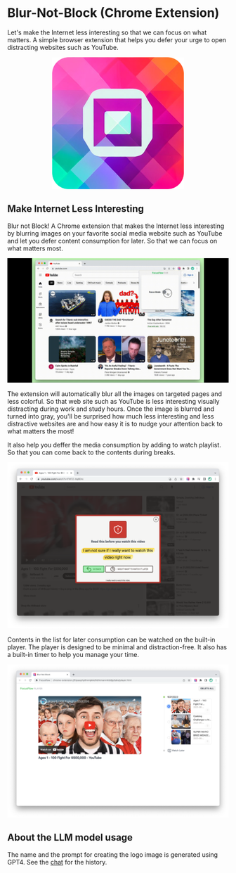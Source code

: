 # Blur-Not-Block (Chrome Extension)

Let's make the Internet less interesting so that we can focus on what matters. A simple browser extension that helps you defer your urge to open distracting websites such as YouTube.

<p align="center">
  <img width="300" height="300" src="assets/icon.png">
</p>

## Make Internet Less Interesting

Blur not Block! A Chrome extension that makes the Internet less interesting by blurring images on your favorite social media website such as YouTube and let you defer content consumption for later. So that  we can focus on what matters most.

<p align="center">
  <img width="640" src="doc/grayscale.gif">
</p>

The extension will automatically blur all the images on targeted pages and less colorful. So that web site such as YouTube is less interesting visually distracting during work and study hours. Once the image is blurred and turned into gray, you'll be surprised how much less interesting and less distractive websites are and how easy it is to nudge your attention back to what matters the most!

It also help you deffer the media consumption by adding to watch playlist. So that you can come back to the contents during breaks.

![Deffer video consumption](doc/deffer.png)

Contents in the list for later consumption can be watched on the built-in player. The player is designed to be minimal and distraction-free. It also has a built-in timer to help you manage your time.

![Watch with builtin player](doc/player.png)

## About the LLM model usage

The name and the prompt for creating the logo image is generated using GPT4. See the [chat](https://chat.openai.com/share/6a8647a4-420d-4610-9bb1-c98eb1a78fd0) for the history.
